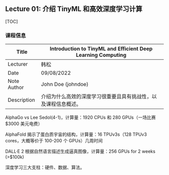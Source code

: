 ## Lecture 01: 介绍 TinyML 和高效深度学习计算

[TOC]

### 课程信息

| Title       | Introduction to TinyML and Efficient Deep Learning Computing |
| ----------- | ------------------------------------------------------------ |
| Lecturer    | 韩松                                                         |
| Date        | 09/08/2022                                                   |
| Note Author | John Doe (johndoe)                                           |
| Description | 介绍为什么高效的深度学习很重要且具有挑战性，以及课程信息概述。 |



AlphaGo vs Lee Sedol(4-1)，计算量：1920 CPUs 和 280 GPUs（一场比赛 $3000 美元电费）

AlphaFold 揭示了蛋白质宇宙的结构，计算量：16 TPUv3s（128 TPUv3 cores，大概等价于 100-200 个 GPUs）几周时间

DALL·E 2 根据自然语言描述生成逼真图像，计算量：256 GPUs for 2 weeks (>$100k)



深度学习三大支柱：硬件、数据、算法。

